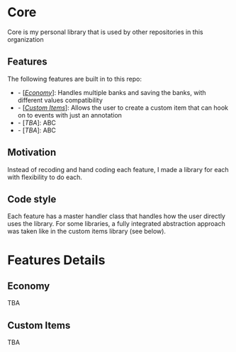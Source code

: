 # Core

Core is my personal library that is used by other repositories in this organization 

## Features

The following features are built in to this repo:

<ul>
<li>- [<i><a href="#economy">Economy</a></i>]: Handles multiple banks and saving the banks, with different values compatibility</li>
<li>- [<i><a href="#custom-items">Custom Items</a></i>]: Allows the user to create a custom item that can hook on to events with just an annotation</li>
<li>- [<i>TBA</i>]: ABC</li>
<li>- [<i>TBA</i>]: ABC</li>
</ul>

## Motivation

Instead of recoding and hand coding each feature, I made a library for each with flexibility to do each.

## Code style

Each feature has a master handler class that handles how the user directly uses the library. For some libraries, a fully integrated abstraction approach was taken like in the custom items library (see below).



# Features Details

## Economy

TBA

## Custom Items

TBA

